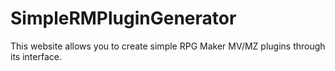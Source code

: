 # SimpleRMPluginGenerator
This website allows you to create simple RPG Maker MV/MZ plugins through its interface.
